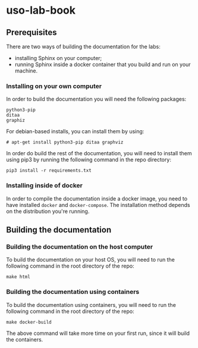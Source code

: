 # uso-lab-book

## Prerequisites

There are two ways of building the documentation for the labs:
* installing Sphinx on your computer;
* running Sphinx inside a docker container that you build and run on your
  machine.

### Installing on your own computer

In order to build the documentation you will need the following packages:

```
python3-pip
ditaa
graphiz
```

For debian-based installs, you can install them by using:

```
# apt-get install python3-pip ditaa graphviz
```

In order do build the rest of the documentation, you will need to install them
using pip3 by running the following command in the repo directory:

```
pip3 install -r requirements.txt
```

### Installing inside of docker

In order to compile the documentation inside a docker image, you need to have
installed `docker` and `docker-compose`. The installation method depends on the
distribution you're running.

## Building the documentation

### Building the documentation on the host computer

To build the documentation on your host OS, you will need to run the following
command in the root directory of the repo:

```
make html
```

### Building the documentation using containers

To build the documentation using containers, you will need to run the following
command in the root directory of the repo:

```
make docker-build
```

The above command will take more time on your first run, since it will build the
containers.
